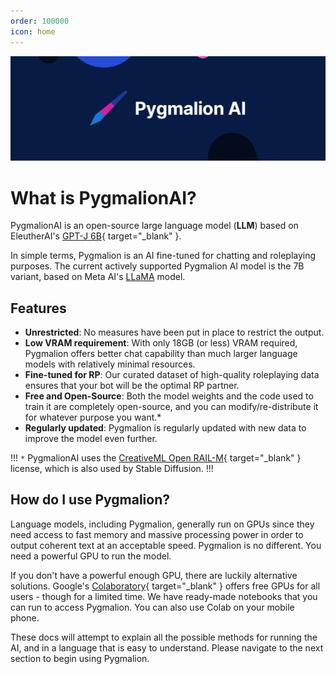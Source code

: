 ```yaml
---
order: 100000
icon: home
---
```

![](/static/1500x500.jpeg)
# What is PygmalionAI?

PygmalionAI is an open-source large language model (**LLM**) based on EleutherAI's [GPT-J 6B](https://huggingface.co/EleutherAI/gpt-j-6b){ target="_blank" }. 

In simple terms, Pygmalion is an AI fine-tuned for chatting and roleplaying purposes. The current actively supported Pygmalion AI model is the 7B variant, based on Meta AI's [LLaMA](https://ai.facebook.com/blog/large-language-model-llama-meta-ai/) model.

## Features
- **Unrestricted**: No measures have been put in place to restrict the output.
- **Low VRAM requirement**: With only 18GB (or less) VRAM required, Pygmalion offers better chat capability than much larger language models with relatively minimal resources.
- **Fine-tuned for RP**: Our curated dataset of high-quality roleplaying data ensures that your bot will be the optimal RP partner.
- **Free and Open-Source**: Both the model weights and the code used to train it are completely open-source, and you can modify/re-distribute it for whatever purpose you want.*
- **Regularly updated**: Pygmalion is regularly updated with new data to improve the model even further.

!!!
`*` PygmalionAI uses the [CreativeML Open RAIL-M](https://huggingface.co/spaces/CompVis/stable-diffusion-license){ target="_blank" } license, which is also used by Stable Diffusion.
!!!

## How do I use Pygmalion?

Language models, including Pygmalion, generally run on GPUs since they need access to fast memory and massive processing power in order to output coherent text at an acceptable speed. Pygmalion is no different. You need a powerful GPU to run the model. 

If you don't have a powerful enough GPU, there are luckily alternative solutions. Google's [Colaboratory](https://colab.research.google.com){ target="_blank" } offers free GPUs for all users - though for a limited time. We have ready-made notebooks that you can run to access Pygmalion. You can also use Colab on your mobile phone.

These docs will attempt to explain all the possible methods for running the AI, and in a language that is easy to understand. Please navigate to the next section to begin using Pygmalion.
